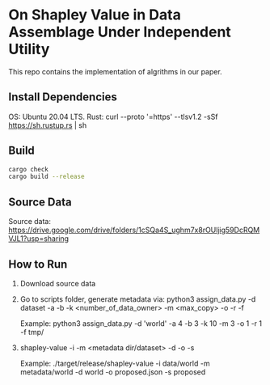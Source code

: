 # On Shapley Value in Data Assemblage Under Independent Utility

This repo contains the implementation of algrithms in our paper. 

## Install Dependencies
OS: Ubuntu 20.04 LTS.
Rust: curl --proto '=https' --tlsv1.2 -sSf https://sh.rustup.rs | sh 

## Build
```bash
cargo check
cargo build --release
```

## Source Data
Source data: https://drive.google.com/drive/folders/1cSQa4S_ughm7x8rOUljig59DcRQMVJL1?usp=sharing 

## How to Run
1. Download source data 
2. Go to scripts folder, generate metadata via: python3 assign_data.py -d dataset -a <alpha> -b <beta> -k <number_of_data_owner> -m <max_copy> -o <equal owners> -r <equal records> -f <output dir>
  
    Example: python3 assign_data.py -d 'world' -a 4 -b 3 -k 10 -m 3 -o 1 -r 1 -f tmp/ 
3. shapley-value  -i <source data dir> -m <metadata dir/dataset> -d <dataset> -o <output file> -s <scheme> 
  
    Example: ./target/release/shapley-value  -i data/world -m metadata/world -d world -o proposed.json -s proposed




